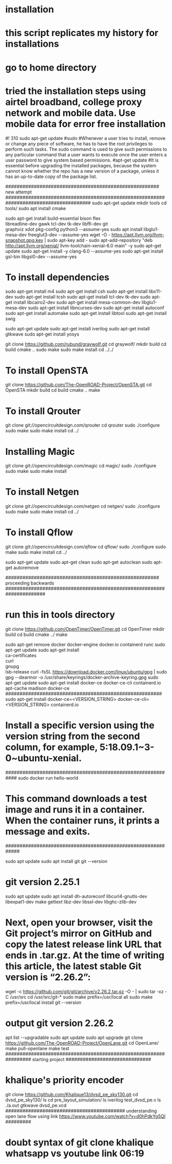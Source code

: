 # installation
# this script replicates my history for installations
# go to home directory
# tried the installation steps using airtel broadband, college proxy network and mobile data. Use mobile data for error free installation
#! 310
sudo apt-get update
#sudo
#Whenever a user tries to install, remove or change any piece of software, he has to have the root privileges to perform such tasks. The sudo command is used to give such permissions to any particular command that a user wants to execute once the user enters a user password to give system based permissions.
#apt-get update
#It is essential before upgrading the installed packages, because the system cannot know whether the repo has a new version of a package, unless it has an up-to-date copy of the package list.





###################################################### new attempt  ######################################################################################
sudo apt-get update
mkdir tools
cd tools/
sudo apt install cmake


sudo apt-get install build-essential bison flex \
	libreadline-dev gawk tcl-dev tk-dev libffi-dev git \
	graphviz xdot pkg-config python3 --assume-yes
sudo apt install libglu1-mesa-dev freeglut3-dev --assume-yes
wget -O - https://apt.llvm.org/llvm-snapshot.gpg.key | sudo apt-key add -
sudo apt-add-repository "deb http://apt.llvm.org/xenial/ llvm-toolchain-xenial-6.0 main" -y 
sudo apt-get update 
sudo apt-get install -y clang-6.0 --assume-yes
sudo apt-get install gsl-bin libgsl0-dev --assume-yes



# To install dependencies
sudo apt-get install m4
sudo apt-get install csh
sudo apt-get install libx11-dev
sudo apt-get install tcsh
sudo apt-get install tcl-dev tk-dev
sudo apt-get install libcairo2-dev
sudo apt-get install mesa-common-dev libglu1-mesa-dev
sudo apt-get install libncurses-dev
sudo apt-get install autoconf
sudo apt-get install automake
sudo apt-get install libtool
sudo apt-get install swig





sudo apt-get update
sudo apt-get install iverilog
sudo apt-get install gtkwave
sudo apt-get install yosys




git clone https://github.com/rubund/graywolf.git
cd graywolf/
mkdir build
cd build
cmake ..
sudo make
sudo make install
cd ../../




# To install OpenSTA
git clone https://github.com/The-OpenROAD-Project/OpenSTA.git
cd OpenSTA
mkdir build
cd build
cmake ..
make


# To install Qrouter
git clone git://opencircuitdesign.com/qrouter
cd qrouter
sudo ./configure 
sudo make
sudo make install 
cd ../



# Installing Magic
git clone git://opencircuitdesign.com/magic
cd magic/
sudo ./configure
sudo make
sudo make install


# To install Netgen
git clone git://opencircuitdesign.com/netgen
cd netgen/
sudo ./configure
sudo make
sudo make install
cd ../



# To install Qflow
git clone git://opencircuitdesign.com/qflow
cd qflow/
sudo ./configure
sudo make
sudo make install
cd ../


sudo apt-get update
sudo apt-get clean
sudo apt-get autoclean
sudo apt-get autoremove






######################################################      proceeding backwards    ######################################################################













# run this in tools directory

git clone https://github.com/OpenTimer/OpenTimer.git
cd OpenTimer
mkdir build
cd build
cmake ../
make 
















sudo apt-get remove docker docker-engine docker.io containerd runc
sudo apt-get update
sudo apt-get install \
    ca-certificates \
    curl \
    gnupg \
    lsb-release
curl -fsSL https://download.docker.com/linux/ubuntu/gpg | sudo gpg --dearmor -o /usr/share/keyrings/docker-archive-keyring.gpg
sudo apt-get update
sudo apt-get install docker-ce docker-ce-cli containerd.io
apt-cache madison docker-ce
#######################################################
sudo apt-get install docker-ce=<VERSION_STRING> docker-ce-cli=<VERSION_STRING> containerd.io
# Install a specific version using the version string from the second column, for example, 5:18.09.1~3-0~ubuntu-xenial.
############################################################
sudo docker run hello-world
# This command downloads a test image and runs it in a container. When the container runs, it prints a message and exits.
#############################################################









sudo apt update
sudo apt install git
git --version
# git version 2.25.1
sudo apt update
sudo apt install dh-autoreconf libcurl4-gnutls-dev libexpat1-dev make gettext libz-dev libssl-dev libghc-zlib-dev
#  Next, open your browser, visit the Git project’s mirror on GitHub and copy the latest release link URL that ends in .tar.gz. At the time of writing this article, the latest stable Git version is “2.26.2”:
wget -c https://github.com/git/git/archive/v2.26.2.tar.gz -O - | sudo tar -xz -C /usr/src
cd /usr/src/git-*
sudo make prefix=/usr/local all
sudo make prefix=/usr/local install
git --version
# output git version 2.26.2
apt list --upgradable
sudo apt update
sudo apt upgrade
git clone https://github.com/The-OpenROAD-Project/OpenLane.git
cd OpenLane/
make pull-openlane
make test
################################################################# starting project ##############################
# khalique's priority encoder
git clone https://github.com/Khalique13/dvsd_pe_sky130.git
cd dvsd_pe_sky130/
ls
cd pre_layout_simulation/
ls
iverilog test_dvsd_pe.v 
ls
./a.out 
gtkwave dvsd_pe.vcd 
########################################## understanding open lane flow using link https://www.youtube.com/watch?v=d0hPdkYg5QI #########
# doubt syntax of git clone khalique whatsapp  vs youtube link 06:19



